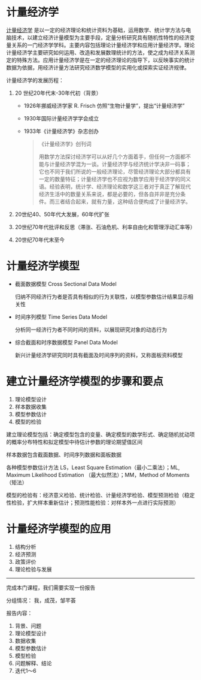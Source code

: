# 计量经济学

[计量经济学](https://baike.baidu.com/item/%E8%AE%A1%E9%87%8F%E7%BB%8F%E6%B5%8E%E5%AD%A6/80374?fr=aladdin) 是以一定的经济理论和统计资料为基础，运用数学、统计学方法与电脑技术，以建立经济计量模型为主要手段，定量分析研究具有随机性特性的经济变量关系的一门经济学学科。主要内容包括理论计量经济学和应用计量经济学。理论计量经济学主要研究如何运用、改造和发展数理统计的方法，使之成为经济关系测定的特殊方法。应用计量经济学是在一定的经济理论的指导下，以反映事实的统计数据为依据，用经济计量方法研究经济数学模型的实用化或探索实证经济规律。

计量经济学的发展历程：

1. 20 世纪20年代末-30年代初（背景）

   * 1926年挪威经济学家 R. Frisch 仿照“生物计量学”，提出“计量经济学”

   * 1930年国际计量经济学学会成立

   * 1933年《计量经济学》杂志创办

     > 《计量经济学》创刊词
     >
     > 用数学方法探讨经济学可以从好几个方面着手，但任何一方面都不能与计量经济学混为一谈。计量经济学与经济统计学决非一码事；它也不同于我们所说的一般经济理论，尽管经济理论大部分都具有一定的数量特征；计量经济学也不应视为数学应用于经济学的同义语。经验表明，统计学、经济理论和数学这三者对于真正了解现代经济生活中的数量关系来说，都是必要的，但各自并非是充分条件。而三者结合起来，就有力量，这种结合便构成了计量经济学。

2. 20世纪40、50年代大发展，60年代扩张

3. 20世纪70年代批评和反思（滞涨、石油危机、利率自由化和管理浮动汇率等）

4. 20世纪70年代末至今



# 计量经济学模型

- 截面数据模型 Cross Sectional Data Model

  归纳不同经济行为者是否具有相似的行为关联性，以模型参数估计结果显示相关性

- 时间序列模型 Time Series Data Model

  分析同一经济行为者不同时间的资料，以展现研究对象的动态行为

- 综合截面和时序数据模型 Panel Data Model

  新兴计量经济学研究同时具有截面及时间序列的资料，又称面板资料模型

# 建立计量经济学模型的步骤和要点

1. 理论模型设计
2. 样本数据收集
3. 模型参数估计
4. 模型的检验

建立理论模型包括：确定模型包含的变量、确定模型的数学形式、确定随机扰动项的概率分布特性和拟定模型中待估计参数的理论期望值区间

样本数据包含截面数据、时间序列数据和面板数据

各种模型参数估计方法 LS，Least Square Estimation（最小二乘法）；ML, Maximum Likelihood Estimation （最大似然法）；MM，Method of Moments（矩法）

模型的检验有：经济意义检验、统计检验、计量经济学检验、模型预测检验（稳定性检验，扩大样本重新估计；预测性能检验：对样本外一点进行实际预测）



# 计量经济学模型的应用

1. 结构分析
2. 经济预测
3. 政策评价
4. 理论检验与发展



----

完成本门课程，我们需要实现一份报告

分组情况： 我，成茂，邹芊荟

报告内容： 

1. 背景、问题
2. 理论模型设计
3. 数据收集
4. 模型参数估计
5. 模型检验
6. 问题解释、结论
7. 迭代1～6



